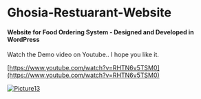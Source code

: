 # Ghosia-Restuarant-Website

#### Website for Food Ordering System - Designed and Developed in WordPress

Watch the Demo video on Youtube.. I hope you like it.

[https://www.youtube.com/watch?v=RHTN6v5TSM0](https://www.youtube.com/watch?v=RHTN6v5TSM0)

[![Picture13](https://user-images.githubusercontent.com/53291124/120847864-7f325e00-c58d-11eb-8db8-b8abd8915ab2.png)](https://www.youtube.com/watch?v=RHTN6v5TSM0)
